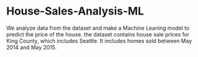 # House-Sales-Analysis-ML
We analyze data from the dataset and make a Machine Leaning model to predict the price of the house. the  dataset contains house sale prices for King County, which includes Seattle. It includes homes sold between May 2014 and May 2015.
